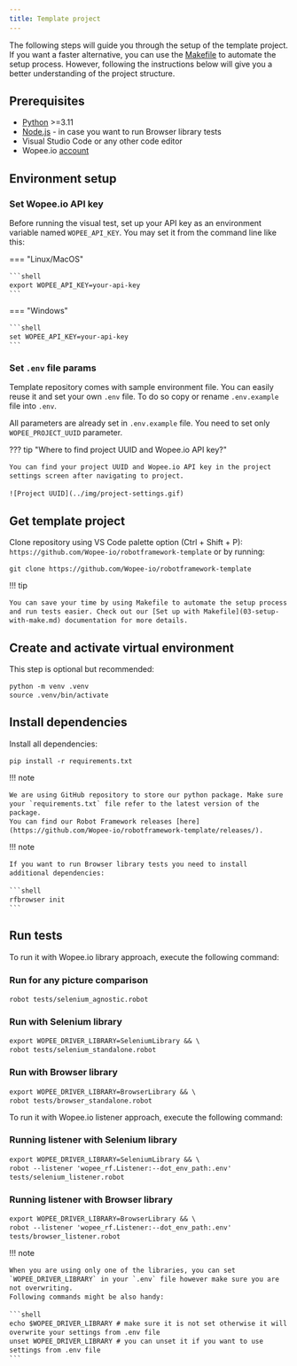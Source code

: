 ```yaml
---
title: Template project
---
```


The following steps will guide you through the setup of the template project. If you want a faster alternative, you can use the [Makefile](03-setup-with-make.md) to automate the setup process. However, following the instructions below will give you a better understanding of the project structure.

## Prerequisites

- [Python](https://www.python.org/downloads/) >=3.11
- [Node.js](https://nodejs.org/en/download/) - in case you want to run Browser library tests
- Visual Studio Code or any other code editor
- Wopee.io [account](https://cmd.wopee.io)

## Environment setup

### Set Wopee.io API key

Before running the visual test, set up your API key as an environment variable named `WOPEE_API_KEY`.
You may set it from the command line like this:

=== "Linux/MacOS"

    ```shell
    export WOPEE_API_KEY=your-api-key
    ```

=== "Windows"

    ```shell
    set WOPEE_API_KEY=your-api-key
    ```

### Set `.env` file params

Template repository comes with sample environment file. You can easily reuse it and set your own `.env` file. To do so copy or rename `.env.example` file into `.env`.

All parameters are already set in `.env.example` file. You need to set only `WOPEE_PROJECT_UUID` parameter.

??? tip "Where to find project UUID and Wopee.io API key?"

    You can find your project UUID and Wopee.io API key in the project settings screen after navigating to project.

    ![Project UUID](../img/project-settings.gif)

## Get template project

Clone repository using VS Code palette option (Ctrl + Shift + P): `https://github.com/Wopee-io/robotframework-template` or by running:

    git clone https://github.com/Wopee-io/robotframework-template

!!! tip

    You can save your time by using Makefile to automate the setup process and run tests easier. Check out our [Set up with Makefile](03-setup-with-make.md) documentation for more details.

## Create and activate virtual environment

This step is optional but recommended:

```shell
python -m venv .venv
source .venv/bin/activate
```

## Install dependencies

Install all dependencies:

    pip install -r requirements.txt

!!! note

    We are using GitHub repository to store our python package. Make sure your `requirements.txt` file refer to the latest version of the package.
    You can find our Robot Framework releases [here](https://github.com/Wopee-io/robotframework-template/releases/).

!!! note

    If you want to run Browser library tests you need to install additional dependencies:

    ```shell
    rfbrowser init
    ```

## Run tests

To run it with Wopee.io library approach, execute the following command:

### Run for any picture comparison

```shell
robot tests/selenium_agnostic.robot
```

### Run with Selenium library

```shell
export WOPEE_DRIVER_LIBRARY=SeleniumLibrary && \
robot tests/selenium_standalone.robot
```

### Run with Browser library

```shell
export WOPEE_DRIVER_LIBRARY=BrowserLibrary && \
robot tests/browser_standalone.robot
```

To run it with Wopee.io listener approach, execute the following command:

### Running listener with Selenium library

```shell
export WOPEE_DRIVER_LIBRARY=SeleniumLibrary && \
robot --listener 'wopee_rf.Listener:--dot_env_path:.env' tests/selenium_listener.robot
```

### Running listener with Browser library

```shell
export WOPEE_DRIVER_LIBRARY=BrowserLibrary && \
robot --listener 'wopee_rf.Listener:--dot_env_path:.env' tests/browser_listener.robot
```

!!! note

    When you are using only one of the libraries, you can set `WOPEE_DRIVER_LIBRARY` in your `.env` file however make sure you are not overwriting.
    Following commands might be also handy:

    ```shell
    echo $WOPEE_DRIVER_LIBRARY # make sure it is not set otherwise it will overwrite your settings from .env file
    unset WOPEE_DRIVER_LIBRARY # you can unset it if you want to use settings from .env file
    ```
